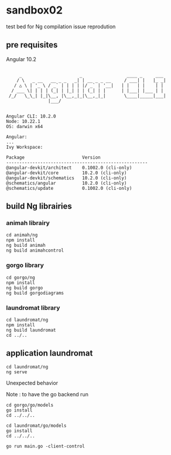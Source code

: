 # sandbox02
test bed for Ng compilation issue reprodution

## pre requisites

Angular 10.2
```

     _                      _                 ____ _     ___
    / \   _ __   __ _ _   _| | __ _ _ __     / ___| |   |_ _|
   / △ \ | '_ \ / _` | | | | |/ _` | '__|   | |   | |    | |
  / ___ \| | | | (_| | |_| | | (_| | |      | |___| |___ | |
 /_/   \_\_| |_|\__, |\__,_|_|\__,_|_|       \____|_____|___|
                |___/
    

Angular CLI: 10.2.0
Node: 10.22.1
OS: darwin x64

Angular: 
... 
Ivy Workspace: 

Package                      Version
------------------------------------------------------
@angular-devkit/architect    0.1002.0 (cli-only)
@angular-devkit/core         10.2.0 (cli-only)
@angular-devkit/schematics   10.2.0 (cli-only)
@schematics/angular          10.2.0 (cli-only)
@schematics/update           0.1002.0 (cli-only)
```


## build Ng librairies

### animah librairy
```
cd animah/ng
npm install
ng build animah
ng build animahcontrol
```

### gorgo library
```
cd gorgo/ng
npm install
ng build gorgo
ng build gorgodiagrams
```

### laundromat library
```
cd laundromat/ng
npm install
ng build laundromat
cd ../..
```

## application laundromat

```
cd laundromat/ng
ng serve
```

Unexpected behavior

Note : to have the go backend run
```
cd gorgo/go/models
go install
cd ../../..
```
```
cd laundromat/go/models
go install
cd ../../..
```

```
go run main.go -client-control
```


